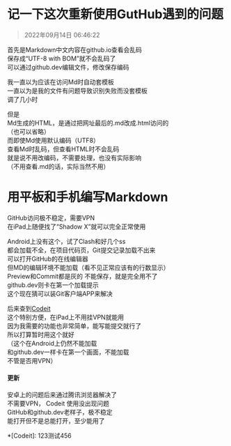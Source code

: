 # 记一下这次重新使用GutHub遇到的问题
>2022年09月14日 06:46:22

首先是Markdown中文内容在github.io查看会乱码  
保存成“UTF-8 with BOM”就不会乱码了  
可以通过github.dev编辑文件，修改保存编码

我一直以为应该在访问Md时自动套模板  
一直以为是我的文件有问题导致识别失败而没套模板  
调了几小时

但是\
Md生成的HTML，是通过把网址最后的.md改成.html访问的\
（也可以省略）\
而即使Md使用默认编码（UTF8）  
查看Md时乱码，但查看HTML时不会乱码  
就是说不用改编码，不需要处理，也没有实际影响  
（不用查看.md的话，实际当然不用）

# 用平板和手机编写Markdown
GitHub访问极不稳定，需要VPN  
在iPad上随便找了“Shadow X”就可以完全正常使用

Android上没有这个，试了Clash和好几个ss  
都会加载不全，在项目代码页，Git提交记录加载不出来  
可以打开GitHub的在线编辑器  
但MD的编辑环境不能加载（看不见正常应该有的行数显示）  
Preview和Commit都是灰的
不能保存，就是完全用不了  
github.dev则卡在第一个加载提示  
这个现在猜可以装Git客户端APP来解决

后来查到[Codeit](https://github.com/codeitcodes/codeit)  
这个特别方便，在iPad上不用挂VPN就能用  
因为我需要的功能也非常简单，能写能提交就行了  
所以打算暂时用这个就好  
（这个在Android上仍然不能加载  
和github.dev一样卡在第一个画面，不能加载  
不管是否用VPN）

#### 更新
安卓上的问题后来通过腾讯浏览器解决了\
不需要VPN， Codeit 使用没出现问题\
GitHub和github.dev老样子，极不稳定\
能打开但不是总能打开，至少能用了

*[Codeit]: 123测试456
